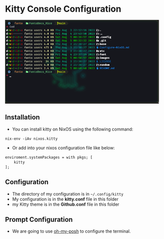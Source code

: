 # Kitty Console Configuration

<p align="center">
    <img src="images/kitty.png">
</p>

## Installation

- You can install kitty on NixOS using the following command:

```shell
nix-env -iAv nixos.kitty
```

- Or add into your nixos configuration file like below:

```kitty
enviroment.systemPackages = with pkgs; [
    kitty
];
```

## Configuration 

- The directory of my configuration is in `~/.config/kitty`
- My configuration is in the **kitty.conf** file in this folder
- my Kitty theme is in the **Github.conf** file in this folder 

## Prompt Configuration

- We are going to use [oh-my-posh](oh-my-posh/README.md) to configure the terminal.
